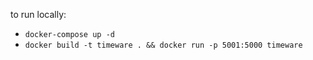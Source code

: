 to run locally:
* `docker-compose up -d`
* `docker build -t timeware . && docker run -p 5001:5000 timeware`